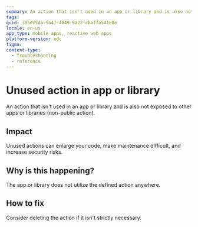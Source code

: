```yaml
---
summary: An action that isn't used in an app or library and is also not exposed to other apps or libraries (non-public action).
tags:
guid: 395ec5da-9a47-4849-9a22-cbaffa541e8e
locale: en-us
app_type: mobile apps, reactive web apps
platform-version: odc
figma:
content-type:
  - troubleshooting
  - reference
---
```


# Unused action in app or library

An action that isn't used in an app or library and is also not exposed to other apps or libraries (non-public action).

## Impact

Unused actions can enlarge your code, make maintenance difficult, and increase security risks.

## Why is this happening? 

The app or library does not utilize the defined action anywhere.

## How to fix

Consider deleting the action if it isn't strictly necessary.
